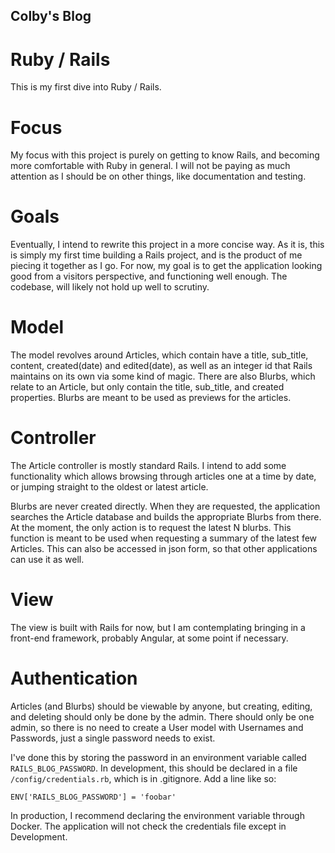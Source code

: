 ## Colby's Blog

# Ruby / Rails
This is my first dive into Ruby / Rails.

# Focus
My focus with this project is purely on getting to know Rails, and becoming more comfortable with Ruby in general. I will not be paying as much attention as I should be on other things, like documentation and testing.

# Goals
Eventually, I intend to rewrite this project in a more concise way. As it is, this is simply my first time building a Rails project, and is the product of me piecing it together as I go. For now, my goal is to get the application looking good from a visitors perspective, and functioning well enough. The codebase, will likely not hold up well to scrutiny.

# Model
The model revolves around Articles, which contain have a title, sub_title, content, created(date) and edited(date), as well as an integer id that Rails maintains on its own via some kind of magic. There are also Blurbs, which relate to an Article, but only contain the title, sub_title, and created properties. Blurbs are meant to be used as previews for the articles.

# Controller
The Article controller is mostly standard Rails. I intend to add some functionality which allows browsing through articles one at a time by date, or jumping straight to the oldest or latest article.

Blurbs are never created directly. When they are requested, the application searches the Article database and builds the appropriate Blurbs from there. At the moment, the only action is to request the latest N blurbs. This function is meant to be used when requesting a summary of the latest few Articles. This can also be accessed in json form, so that other applications can use it as well.

# View
The view is built with Rails for now, but I am contemplating bringing in a front-end framework, probably Angular, at some point if necessary.

# Authentication
Articles (and Blurbs) should be viewable by anyone, but creating, editing, and deleting should only be done by the admin. There should only be one admin, so there is no need to create a User model with Usernames and Passwords, just a single password needs to exist.

I've done this by storing the password in an environment variable called `RAILS_BLOG_PASSWORD`. In development, this should be declared in a file `/config/credentials.rb`, which is in .gitignore. Add a line like so:
```
ENV['RAILS_BLOG_PASSWORD'] = 'foobar'
```
In production, I recommend declaring the environment variable through Docker. The application will not check the credentials file except in Development.